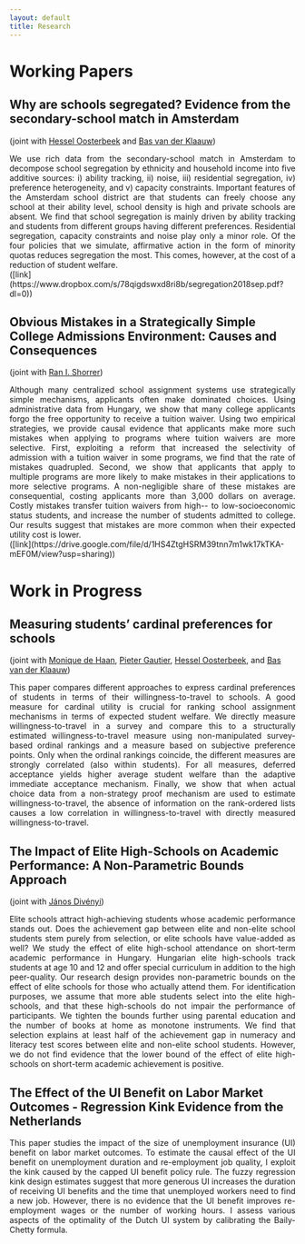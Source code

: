 ```yaml
---
layout: default
title: Research
---
```


# Working Papers
## Why are schools segregated? Evidence from the secondary-school match in Amsterdam
(joint with [Hessel Oosterbeek](http://oosterbeek.economists.nl/) and [Bas van der Klaauw](http://personal.vu.nl/b.vander.klaauw/))

<div style="text-align: justify"> We use rich data from the secondary-school match in Amsterdam to decompose school segregation by ethnicity and household income into five additive sources: i) ability tracking, ii) noise, iii) residential segregation, iv) preference heterogeneity, and v) capacity constraints. Important features of the Amsterdam school district are that students can freely choose any school at their ability level, school density is high and private schools are absent. We find that school segregation is mainly driven by ability tracking and students from different groups having different preferences. Residential segregation, capacity constraints and noise play only a minor role. Of the four policies that we simulate, affirmative action in the form of minority quotas reduces segregation the most. This comes, however, at the cost of a reduction of student welfare. </div> ([link](https://www.dropbox.com/s/78qigdswxd8ri8b/segregation2018sep.pdf?dl=0)) 


## Obvious Mistakes in a Strategically Simple College Admissions Environment: Causes and Consequences
(joint with [Ran I. Shorrer](http://rshorrer.weebly.com/))

<div style="text-align: justify"> Although many centralized school assignment systems use strategically simple mechanisms, applicants often make dominated choices. Using administrative data from Hungary, we show that many college applicants forgo the free opportunity to receive a tuition waiver. Using two empirical strategies, we provide causal evidence that applicants make more such mistakes when applying to programs where tuition waivers are more selective. First, exploiting a reform that increased the selectivity of admission with a tuition waiver in some programs, we find that the rate of mistakes quadrupled. Second, we show that applicants that apply to multiple programs are more likely to make mistakes in their applications to more selective programs. A non-negligible share of these mistakes are consequential, costing applicants more than 3,000 dollars on average. Costly mistakes transfer tuition waivers from high-- to low-socioeconomic status students, and increase the number of students admitted to college. Our results suggest that mistakes are more common when their expected utility cost is lower. </div> ([link](https://drive.google.com/file/d/1HS4ZtgHSRM39tnn7m1wk17kTKA-mEF0M/view?usp=sharing)) 

# Work in Progress
## Measuring students’ cardinal preferences for schools
(joint with [Monique de Haan](http://www.moniquedehaan.nl/), [Pieter Gautier](https://sites.google.com/site/pietgautier/), [Hessel Oosterbeek](http://oosterbeek.economists.nl/), and [Bas van der Klaauw](http://personal.vu.nl/b.vander.klaauw/))
<br>
<div style="text-align: justify"> This paper compares different approaches to express cardinal preferences of students in terms of their willingness-to-travel to schools. A good measure for cardinal utility is crucial for ranking school assignment mechanisms in terms of expected student welfare. We directly measure willingness-to-travel in a survey and compare this to a structurally estimated willingness-to-travel measure using non-manipulated survey-based ordinal rankings and a measure based on subjective preference points. Only when the ordinal rankings coincide, the different measures are strongly correlated (also within students). For all measures, deferred acceptance yields higher average student welfare than the adaptive immediate acceptance mechanism. Finally, we show that when actual choice data from a non-strategy proof mechanism are used to estimate willingness-to-travel, the absence of information on the rank-ordered lists causes a low correlation in willingness-to-travel with directly measured willingness-to-travel. </div>

## The Impact of Elite High-Schools on Academic Performance: A Non-Parametric Bounds Approach
(joint with [János Divényi](http://divenyijanos.github.io/))

<div style="text-align: justify"> Elite schools attract high-achieving students whose academic performance stands out. Does the achievement gap between elite and non-elite school students stem purely from selection, or elite schools have value-added as well? We study the effect of elite high-school attendance on short-term academic performance in Hungary. Hungarian elite high-schools track students at age 10 and 12 and offer special curriculum in addition to the high peer-quality. Our research design provides non-parametric bounds on the effect of elite schools for those who actually attend them. For identification purposes, we assume that more able students select into the elite high-schools, and that these high-schools do not impair the performance of participants. We tighten the bounds further using parental education and the number of books at home as monotone instruments. We find that selection explains at least half of the achievement gap in numeracy and literacy test scores between elite and non-elite school students. However, we do not find evidence that the lower bound of the effect of elite high-schools on short-term academic achievement is positive. </div>

## The Effect of the UI Benefit on Labor Market Outcomes - Regression Kink Evidence from the Netherlands

<div style="text-align: justify">  This paper studies the impact of the size of unemployment insurance (UI) benefit on labor market outcomes. To estimate the causal effect of the UI benefit on unemployment duration and re-employment job quality, I exploit the kink caused by the capped UI benefit policy rule. The fuzzy regression kink design estimates suggest that more generous UI increases the duration of receiving UI benefits and the time that unemployed workers need to find a new job. However, there is no evidence that the UI benefit improves re-employment wages or the number of working hours. I assess various aspects of the optimality of the Dutch UI system by calibrating the Baily-Chetty formula. </div>
